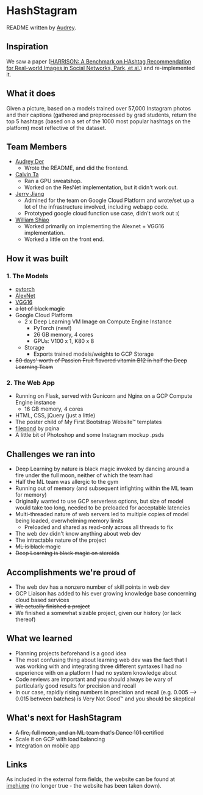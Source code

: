 # HashStagram

README written by [Audrey](https://github.com/ader003).

## Inspiration
We saw a paper ([HARRISON: A Benchmark on HAshtag Recommendation for Real-world Images in Social Networks, Park, et al.](https://arxiv.org/abs/1605.05054)) and re-implemented it.

## What it does
Given a picture, based on a models trained over 57,000 Instagram photos and their captions (gathered and preprocessed by grad students, return the top 5 hashtags (based on a set of the 1000 most popular hashtags on the platform) most reflective of the dataset.

## Team Members
- [Audrey Der](https://github.com/ader003)
  + Wrote the README, and did the frontend.
- [Calvin Ta](https://github.com/tacalvin)
  + Ran a GPU sweatshop.
  + Worked on the ResNet implementation, but it didn't work out.
- [Jerry Jiang](https://github.com/jjkjiang)
  + Admined for the team on Google Cloud Platform and wrote/set up a lot of the infrastructure involved, including webapp code.
  + Prototyped google cloud function use case, didn't work out :(
- [William Shiao](https://github.com/willshiao)
  + Worked primarily on implementing the Alexnet + VGG16 implementation.
  + Worked a little on the front end.

## How it was built
### 1. The Models
* [pytorch](https://github.com/pytorch)
* [AlexNet](https://github.com/pytorch/vision/blob/master/torchvision/models/alexnet.py)
* [VGG16](https://github.com/GKalliatakis/Keras-VGG16-places365)
* ~~a lot of black magic~~
* Google Cloud Platform
  * 2 x Deep Learning VM Image on Compute Engine Instance
    * PyTorch (new!)
    * 26 GB memory, 4 cores
    * GPUs: V100 x 1, K80 x 8
  * Storage
    * Exports trained models/weights to GCP Storage
* ~~80 days' worth of Passion Fruit flavored vitamin B12 in half the Deep Learning Team~~


### 2. The Web App
* Running on Flask, served with Gunicorn and Nginx on a GCP Compute Engine instance
  * 16 GB memory, 4 cores
* HTML, CSS, jQuery (just a little)
* The poster child of My First Bootstrap Website™ templates
* [filepond](https://github.com/pqina/filepond) by pqina
* A little bit of Photoshop and some Instagram mockup .psds


## Challenges we ran into
* Deep Learning by nature is black magic invoked by dancing around a fire under the full moon, neither of which the team had
* Half the ML team was allergic to the gym
* Running out of memory (and subsequent infighting within the ML team for memory)
* Originally wanted to use GCP serverless options, but size of model would take too long, needed to be preloaded for acceptable latencies
* Multi-threaded nature of web servers led to multiple copies of model being loaded, overwhelming memory limits  
  * Preloaded and shared as read-only across all threads to fix
* The web dev didn't know anything about web dev
* The intractable nature of the project 
* ~~ML is black magic~~
* ~~Deep Learning is black magic on steroids~~

## Accomplishments we're proud of
* The web dev has a nonzero number of skill points in web dev
* GCP Liaison has added to his ever growing knowledge base concerning cloud based services
* ~~We actually finished a project~~
* We finished a somewhat sizable project, given our history (or lack thereof)

## What we learned
* Planning projects beforehand is a good idea
* The most confusing thing about learning web dev was the fact that I was working with and integrating three different syntaxes I had no experience with on a platform I had no system knowledge about
* Code reviews are important and you should always be wary of particularly good results for precision and recall
* In our case, rapidly rising numbers in precision and recall (e.g. 0.005 --> 0.015 between batches) is Very Not Good™ and you should be skeptical

## What's next for HashStagram
* ~~A fire, full moon, and an ML team that's Dance 101 certified~~
* Scale it on GCP with load balancing
* Integration on mobile app

## Links
As included in the external form fields, the website can be found at [imehi.me](http://imehi.me/) (no longer true - the website has been taken down).

